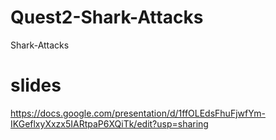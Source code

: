 # Quest2-Shark-Attacks
 Shark-Attacks

# slides
https://docs.google.com/presentation/d/1ffOLEdsFhuFjwfYm-IKGeflxyXxzx5IARtpaP6XQiTk/edit?usp=sharing
